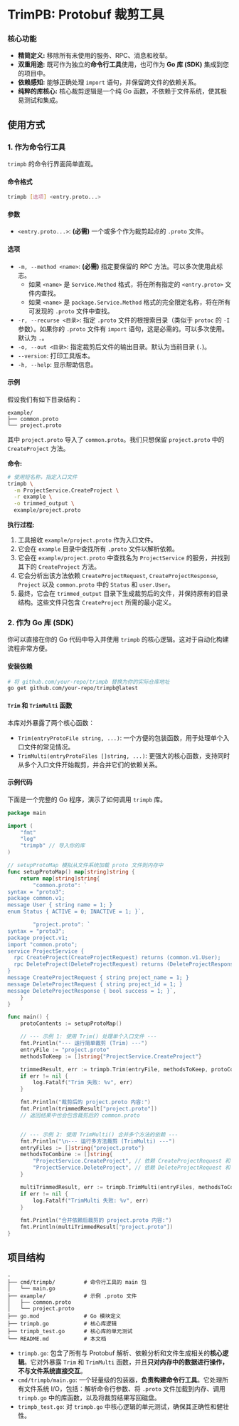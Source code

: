# TrimPB: Protobuf 裁剪工具


### 核心功能

*   **精简定义:** 移除所有未使用的服务、RPC、消息和枚举。
*   **双重用途:** 既可作为独立的**命令行工具**使用，也可作为 **Go 库 (SDK)** 集成到您的项目中。
*   **依赖感知:** 能够正确处理 `import` 语句，并保留跨文件的依赖关系。
*   **纯粹的库核心:** 核心裁剪逻辑是一个纯 Go 函数，不依赖于文件系统，使其极易测试和集成。

## 使用方式

### 1. 作为命令行工具

`trimpb` 的命令行界面简单直观。

#### 命令格式

```bash
trimpb [选项] <entry.proto...>
```

#### 参数

*   `<entry.proto...>`: **(必需)** 一个或多个作为裁剪起点的 `.proto` 文件。

#### 选项

*   `-m, --method <name>`: **(必需)** 指定要保留的 RPC 方法。可以多次使用此标志。
    *   如果 `<name>` 是 `Service.Method` 格式，将在所有指定的 `<entry.proto>` 文件内查找。
    *   如果 `<name>` 是 `package.Service.Method` 格式的完全限定名称，将在所有可发现的 `.proto` 文件中查找。
*   `-r, --recurse <目录>`: 指定 `.proto` 文件的根搜索目录（类似于 `protoc` 的 `-I` 参数）。如果你的 `.proto` 文件有 `import` 语句，这是必需的。可以多次使用。默认为 `.`。
*   `-o, --out <目录>`: 指定裁剪后文件的输出目录。默认为当前目录 (`.`)。
*   `--version`: 打印工具版本。
*   `-h, --help`: 显示帮助信息。

#### 示例

假设我们有如下目录结构：

```
example/
├── common.proto
└── project.proto
```

其中 `project.proto` 导入了 `common.proto`。我们只想保留 `project.proto` 中的 `CreateProject` 方法。

**命令:**

```bash
# 使用短名称，指定入口文件
trimpb \
  -m ProjectService.CreateProject \
  -r example \
  -o trimmed_output \
  example/project.proto
```

**执行过程:**

1.  工具接收 `example/project.proto` 作为入口文件。
2.  它会在 `example` 目录中查找所有 `.proto` 文件以解析依赖。
3.  它会在 `example/project.proto` 中查找名为 `ProjectService` 的服务，并找到其下的 `CreateProject` 方法。
4.  它会分析出该方法依赖 `CreateProjectRequest`, `CreateProjectResponse`, `Project` 以及 `common.proto` 中的 `Status` 和 `user.User`。
5.  最终，它会在 `trimmed_output` 目录下生成裁剪后的文件，并保持原有的目录结构。这些文件只包含 `CreateProject` 所需的最小定义。

### 2. 作为 Go 库 (SDK)

你可以直接在你的 Go 代码中导入并使用 `trimpb` 的核心逻辑。这对于自动化构建流程非常方便。

#### 安装依赖

```bash
# 将 github.com/your-repo/trimpb 替换为你的实际仓库地址
go get github.com/your-repo/trimpb@latest
```

#### `Trim` 和 `TrimMulti` 函数

本库对外暴露了两个核心函数：

*   `Trim(entryProtoFile string, ...)`: 一个方便的包装函数，用于处理单个入口文件的常见情况。
*   `TrimMulti(entryProtoFiles []string, ...)`: 更强大的核心函数，支持同时从多个入口文件开始裁剪，并合并它们的依赖关系。

#### 示例代码

下面是一个完整的 Go 程序，演示了如何调用 `trimpb` 库。

```go
package main

import (
	"fmt"
	"log"
	"trimpb" // 导入你的库
)

// setupProtoMap 模拟从文件系统加载 proto 文件到内存中
func setupProtoMap() map[string]string {
	return map[string]string{
		"common.proto": `
syntax = "proto3";
package common.v1;
message User { string name = 1; }
enum Status { ACTIVE = 0; INACTIVE = 1; }`,

		"project.proto": `
syntax = "proto3";
package project.v1;
import "common.proto";
service ProjectService {
  rpc CreateProject(CreateProjectRequest) returns (common.v1.User);
  rpc DeleteProject(DeleteProjectRequest) returns (DeleteProjectResponse);
}
message CreateProjectRequest { string project_name = 1; }
message DeleteProjectRequest { string project_id = 1; }
message DeleteProjectResponse { bool success = 1; }`,
	}
}

func main() {
	protoContents := setupProtoMap()

	// --- 示例 1: 使用 Trim() 处理单个入口文件 ---
	fmt.Println("--- 运行简单裁剪 (Trim) ---")
	entryFile := "project.proto"
	methodsToKeep := []string{"ProjectService.CreateProject"}

	trimmedResult, err := trimpb.Trim(entryFile, methodsToKeep, protoContents)
	if err != nil {
		log.Fatalf("Trim 失败: %v", err)
	}

	fmt.Println("裁剪后的 project.proto 内容:")
	fmt.Println(trimmedResult["project.proto"])
	// 返回结果中也会包含裁剪后的 common.proto


	// --- 示例 2: 使用 TrimMulti() 合并多个方法的依赖 ---
	fmt.Println("\n--- 运行多方法裁剪 (TrimMulti) ---")
	entryFiles := []string{"project.proto"}
	methodsToCombine := []string{
		"ProjectService.CreateProject", // 依赖 CreateProjectRequest 和 common.v1.User
		"ProjectService.DeleteProject", // 依赖 DeleteProjectRequest 和 DeleteProjectResponse
	}

	multiTrimmedResult, err := trimpb.TrimMulti(entryFiles, methodsToCombine, protoContents)
	if err != nil {
		log.Fatalf("TrimMulti 失败: %v", err)
	}
    
	fmt.Println("合并依赖后裁剪的 project.proto 内容:")
	fmt.Println(multiTrimmedResult["project.proto"])
}
```

## 项目结构

```
.
├── cmd/trimpb/         # 命令行工具的 main 包
│   └── main.go
├── example/            # 示例 .proto 文件
│   ├── common.proto
│   └── project.proto
├── go.mod              # Go 模块定义
├── trimpb.go           # 核心库逻辑
├── trimpb_test.go      # 核心库的单元测试
└── README.md           # 本文档
```

*   `trimpb.go`: 包含了所有与 Protobuf 解析、依赖分析和文件生成相关的**核心逻辑**。它对外暴露 `Trim` 和 `TrimMulti` 函数，并且**只对内存中的数据进行操作，不与文件系统直接交互**。
*   `cmd/trimpb/main.go`: 一个轻量级的包装器，**负责构建命令行工具**。它处理所有文件系统 I/O，包括：解析命令行参数、将 `.proto` 文件加载到内存、调用 `trimpb.go` 中的库函数，以及将裁剪结果写回磁盘。
*   `trimpb_test.go`: 对 `trimpb.go` 中核心逻辑的单元测试，确保其正确性和健壮性。

